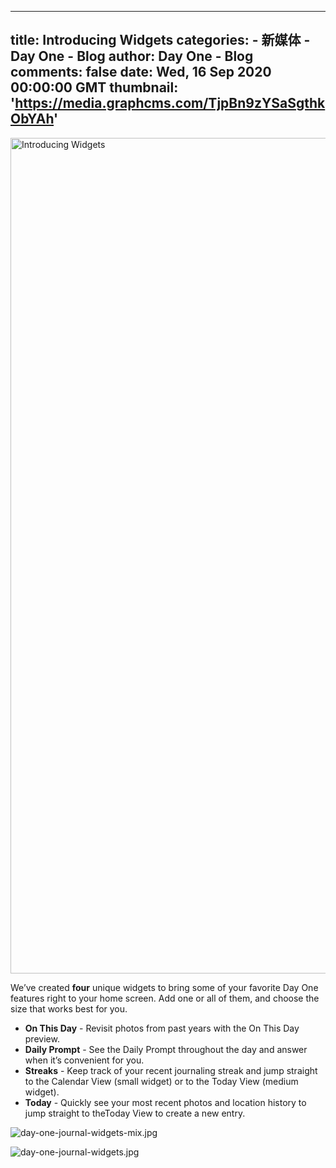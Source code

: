 
---
title: Introducing Widgets
categories: 
    - 新媒体
    - Day One - Blog
author: Day One - Blog
comments: false
date: Wed, 16 Sep 2020 00:00:00 GMT
thumbnail: 'https://media.graphcms.com/TjpBn9zYSaSgthkObYAh'
---

<div>   
<img alt="Introducing Widgets" width="2687" height="1337" src="https://media.graphcms.com/TjpBn9zYSaSgthkObYAh" referrerpolicy="no-referrer"><p>We’ve created <strong>four</strong> unique widgets to bring some of your favorite Day One features right to your home screen. Add one or all of them, and choose the size that works best for you. </p><ul><li><strong>On This Day</strong> - Revisit photos from past years with the On This Day preview. </li><li><strong>Daily Prompt</strong> - See the Daily Prompt throughout the day and answer when it’s convenient for you. </li><li><strong>Streaks</strong> - Keep track of your recent journaling streak and jump straight to the Calendar View (small widget) or to the Today View (medium widget). </li><li><strong>Today</strong> - Quickly see your most recent photos and location history to jump straight to theToday View to create a new entry. </li></ul><p><img alt="day-one-journal-widgets-mix.jpg" src="https://media.graphcms.com/Hw8Oot2dQeGOT4a40hq0" referrerpolicy="no-referrer"></p><p><img alt="day-one-journal-widgets.jpg" src="https://media.graphcms.com/Nt9pF9FVTAa0TxNHu0YN" referrerpolicy="no-referrer"></p>  
</div>
            